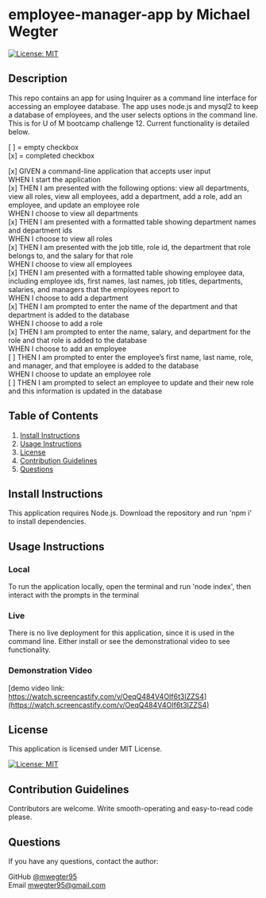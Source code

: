 # employee-manager-app by Michael Wegter

[![License: MIT](https://img.shields.io/badge/License-MIT-yellow.svg)](https://opensource.org/licenses/MIT)
    
## Description

This repo contains an app for using Inquirer as a command line interface for accessing an employee database. The app uses node.js and mysql2 to keep a database of employees, and the user selects options in the command line. This is for U of M bootcamp challenge 12. Current functionality is detailed below.

[ ] = empty checkbox  
[x] = completed checkbox  

[x] GIVEN a command-line application that accepts user input  
WHEN I start the application  
[x] THEN I am presented with the following options: view all departments, view all roles, view all employees, add a department, add a role, add an employee, and update an employee role  
WHEN I choose to view all departments  
[x] THEN I am presented with a formatted table showing department names and department ids  
WHEN I choose to view all roles  
[x] THEN I am presented with the job title, role id, the department that role belongs to, and the salary for that role  
WHEN I choose to view all employees  
[x] THEN I am presented with a formatted table showing employee data, including employee ids, first names, last names, job titles, departments, salaries, and managers that the employees report to  
WHEN I choose to add a department  
[x] THEN I am prompted to enter the name of the department and that department is added to the database  
WHEN I choose to add a role  
[x] THEN I am prompted to enter the name, salary, and department for the role and that role is added to the database  
WHEN I choose to add an employee    
[ ] THEN I am prompted to enter the employee’s first name, last name, role, and manager, and that employee is added to the database  
WHEN I choose to update an employee role  
[ ] THEN I am prompted to select an employee to update and their new role and this information is updated in the database  
      
## Table of Contents
1. [Install Instructions](#install-instructions)
2. [Usage Instructions](#usage-instructions)
3. [License](#license)
4. [Contribution Guidelines](#contribution-guidelines)
5. [Questions](#questions)

## Install Instructions

This application requires Node.js. Download the repository and run 'npm i' to install dependencies.
  
## Usage Instructions

### Local
To run the application locally, open the terminal and run 'node index', then interact with the prompts in the terminal

### Live
There is no live deployment for this application, since it is used in the command line. Either install or see the demonstrational video to see functionality.


### Demonstration Video
[demo video link: https://watch.screencastify.com/v/OeqQ484V4OIf6t3IZZS4](https://watch.screencastify.com/v/OeqQ484V4OIf6t3IZZS4)


## License
  
This application is licensed under MIT License.
     
[![License: MIT](https://img.shields.io/badge/License-MIT-yellow.svg)](https://opensource.org/licenses/MIT)
    

## Contribution Guidelines

Contributors are welcome. Write smooth-operating and easy-to-read code please.



## Questions

If you have any questions, contact the author:  

GitHub [@mwegter95](https://github.com/mwegter95)  
Email [mwegter95@gmail.com](mailto:mwegter95@gmail.com)

